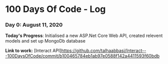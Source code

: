 # 100 Days Of Code - Log

### Day 0: August 11, 2020 

**Today's Progress**: Initialised a new ASP.Net Core Web API, created relevent models and set up MongoDb database


**Link to work:** [Interact API]https://github.com/talhaabbasi/Interact---100DaysOfCode/commit/b100465784eb1ab97e0588f142a4411593f60bdb
